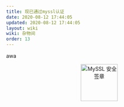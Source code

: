 ```yaml
---
title: 现已通过myssl认证
date: 2020-08-12 17:44:05
updated: 2020-08-12 17:44:05
layout: wiki
wiki: 杂物间
order: 13
---
```


awa

<div title="MySSL 安全签章" id="myssl_seal" onclick="window.open('https://myssl.com/seal/detail?domain=thun888.xyz','MySSL安全签章','height=800,width=470,top=0,right=0,toolbar=no,menubar=no,scrollbars=no,resizable=no,location=no,status=no')" style="text-align: center"><img src="https://sealres.myssl.com/seal/img/1x/seal.png?domain=thun888.xyz" alt="MySSL 安全签章" style="width: 100px; height: auto; cursor: pointer"></div>